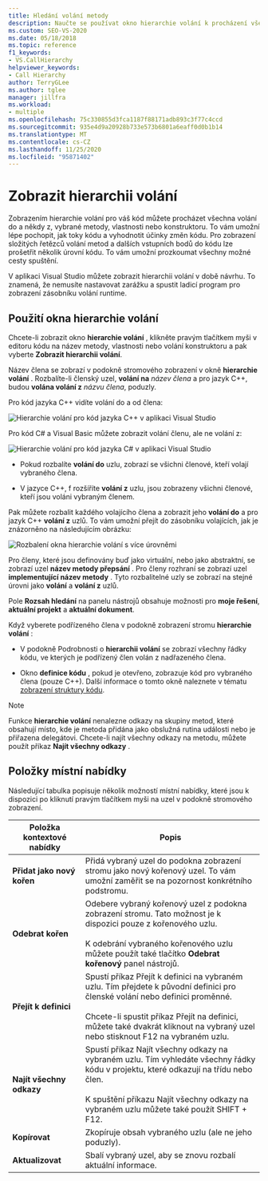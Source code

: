 ```yaml
---
title: Hledání volání metody
description: Naučte se používat okno hierarchie volání k procházení všech volání, a to v rámci vybrané metody, vlastnosti nebo konstruktoru.
ms.custom: SEO-VS-2020
ms.date: 05/18/2018
ms.topic: reference
f1_keywords:
- VS.CallHierarchy
helpviewer_keywords:
- Call Hierarchy
author: TerryGLee
ms.author: tglee
manager: jillfra
ms.workload:
- multiple
ms.openlocfilehash: 75c330855d3fca1187f88171adb893c3f77c4ccd
ms.sourcegitcommit: 935e4d9a20928b733e573b6801a6eaff0d0b1b14
ms.translationtype: MT
ms.contentlocale: cs-CZ
ms.lasthandoff: 11/25/2020
ms.locfileid: "95871402"
---
```

# <a name="view-call-hierarchy"></a>Zobrazit hierarchii volání

Zobrazením hierarchie volání pro váš kód můžete procházet všechna volání do a někdy z, vybrané metody, vlastnosti nebo konstruktoru. To vám umožní lépe pochopit, jak toky kódu a vyhodnotit účinky změn kódu. Pro zobrazení složitých řetězců volání metod a dalších vstupních bodů do kódu lze prošetřit několik úrovní kódu. To vám umožní prozkoumat všechny možné cesty spuštění.

V aplikaci Visual Studio můžete zobrazit hierarchii volání v době návrhu. To znamená, že nemusíte nastavovat zarážku a spustit ladicí program pro zobrazení zásobníku volání runtime.

## <a name="use-the-call-hierarchy-window"></a>Použití okna hierarchie volání

Chcete-li zobrazit okno **hierarchie volání** , klikněte pravým tlačítkem myši v editoru kódu na název metody, vlastnosti nebo volání konstruktoru a pak vyberte **Zobrazit hierarchii volání**.

Název člena se zobrazí v podokně stromového zobrazení v okně **hierarchie volání** . Rozbalíte-li členský uzel, **volání na** *název člena* a pro jazyk C++, budou **volána volání z** *názvu člena*, poduzly.

Pro kód jazyka C++ vidíte volání do a od člena:

![Hierarchie volání pro kód jazyka C++ v aplikaci Visual Studio](media/call-hierarchy-cpp.png)

Pro kód C# a Visual Basic můžete zobrazit volání členu, ale ne volání z:

![Hierarchie volání pro kód jazyka C# v aplikaci Visual Studio](media/call-hierarchy-csharp.png)

- Pokud rozbalíte **volání do** uzlu, zobrazí se všichni členové, kteří volají vybraného člena.

- V jazyce C++, f rozšíříte **volání z** uzlu, jsou zobrazeny všichni členové, kteří jsou voláni vybraným členem.

Pak můžete rozbalit každého volajícího člena a zobrazit jeho **volání do** a pro jazyk C++ **volání z** uzlů. To vám umožní přejít do zásobníku volajících, jak je znázorněno na následujícím obrázku:

![Rozbalení okna hierarchie volání s více úrovněmi](media/call-hierarchy-csharp-expanded.png)

Pro členy, které jsou definovány buď jako virtuální, nebo jako abstraktní, se zobrazí uzel **název metody přepsání** . Pro členy rozhraní se zobrazí uzel **implementující název metody** . Tyto rozbalitelné uzly se zobrazí na stejné úrovni jako **volání** a **volání z** uzlů.

Pole **Rozsah hledání** na panelu nástrojů obsahuje možnosti pro **moje řešení**, **aktuální projekt** a **aktuální dokument**.

Když vyberete podřízeného člena v podokně zobrazení stromu **hierarchie volání** :

- V podokně Podrobnosti o **hierarchii volání** se zobrazí všechny řádky kódu, ve kterých je podřízený člen volán z nadřazeného člena.

- Okno **definice kódu** , pokud je otevřeno, zobrazuje kód pro vybraného člena (pouze C++). Další informace o tomto okně naleznete v tématu [zobrazení struktury kódu](../../ide/viewing-the-structure-of-code.md).

> [!NOTE]
> Funkce **hierarchie volání** nenalezne odkazy na skupiny metod, které obsahují místo, kde je metoda přidána jako obslužná rutina události nebo je přiřazena delegátovi. Chcete-li najít všechny odkazy na metodu, můžete použít příkaz **Najít všechny odkazy** .

## <a name="shortcut-menu-items"></a>Položky místní nabídky

Následující tabulka popisuje několik možností místní nabídky, které jsou k dispozici po kliknutí pravým tlačítkem myši na uzel v podokně stromového zobrazení.

|Položka kontextové nabídky|Popis|
| - |-----------------|
|**Přidat jako nový kořen**|Přidá vybraný uzel do podokna zobrazení stromu jako nový kořenový uzel. To vám umožní zaměřit se na pozornost konkrétního podstromu.|
|**Odebrat kořen**|Odebere vybraný kořenový uzel z podokna zobrazení stromu. Tato možnost je k dispozici pouze z kořenového uzlu.<br /><br /> K odebrání vybraného kořenového uzlu můžete použít také tlačítko **Odebrat kořenový** panel nástrojů.|
|**Přejít k definici**|Spustí příkaz Přejít k definici na vybraném uzlu. Tím přejdete k původní definici pro členské volání nebo definici proměnné.<br /><br /> Chcete-li spustit příkaz Přejít na definici, můžete také dvakrát kliknout na vybraný uzel nebo stisknout F12 na vybraném uzlu.|
|**Najít všechny odkazy**|Spustí příkaz Najít všechny odkazy na vybraném uzlu. Tím vyhledáte všechny řádky kódu v projektu, které odkazují na třídu nebo člen.<br /><br /> K spuštění příkazu Najít všechny odkazy na vybraném uzlu můžete také použít SHIFT + F12.|
|**Kopírovat**|Zkopíruje obsah vybraného uzlu (ale ne jeho poduzly).|
|**Aktualizovat**|Sbalí vybraný uzel, aby se znovu rozbalí aktuální informace.|
